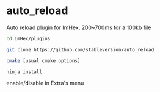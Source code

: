 # auto_reload
Auto reload plugin for ImHex, 200~700ms for a 100kb file


```bash
cd ImHex/plugins
```

```bash
git clone https://github.com/stableversion/auto_reload
```

```bash
cmake [usual cmake options]
```

```bash
ninja install
```

enable/disable in Extra's menu
